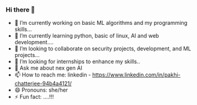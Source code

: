 ### Hi there 👋



- 🔭 I’m currently working on basic ML algorithms and my programming skills... 
- 🌱 I’m currently learning python, basic of linux, AI and web development....
- 👯 I’m looking to collaborate on security projects, development, and ML projects...
- 🤔 I’m looking for internships to enhance my skills..
- 💬 Ask me about nex gen AI
- 📫 How to reach me: linkedin - https://www.linkedin.com/in/pakhi-chatterjee-94b4a4121/
- 😄 Pronouns: she/her
- ⚡ Fun fact: ....!!!
